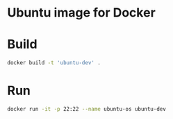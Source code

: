 # Ubuntu image for Docker

# Build
```sh
docker build -t 'ubuntu-dev' .
```

# Run
```sh
docker run -it -p 22:22 --name ubuntu-os ubuntu-dev
```
